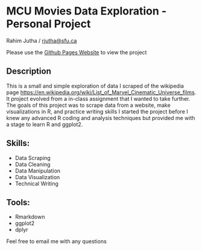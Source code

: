 # MCU Movies Data Exploration - Personal Project
Rahim Jutha / rjutha@sfu.ca

Please use the [Github Pages Website](https://rjutha.github.io/MCU-Movie-Data-Exploration/) to view the project

## Description 
This is a small and simple exploration of data I scraped of the wikipedia page https://en.wikipedia.org/wiki/List_of_Marvel_Cinematic_Universe_films.
It project evolved from a in-class assignment that I wanted to take further.
The goals of this project was to scrape data from a website, make visualizations in R, and practice writing skills
I started the project before I knew any advanced R coding and analysis techniques but provided me with a stage to learn R and ggplot2.

## Skills:
- Data Scraping
- Data Cleaning
- Data Manipulation
- Data Visualization
- Technical Writing

## Tools:
- Rmarkdown
- ggplot2
- dplyr


Feel free to email me with any questions 

